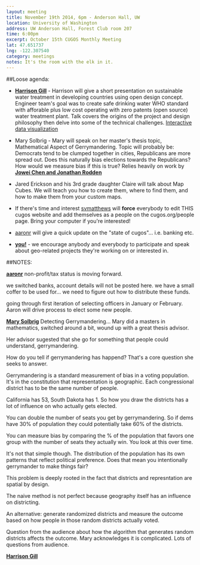 ```yaml
---
layout: meeting
title: November 19th 2014, 6pm - Anderson Hall, UW
location: University of Washington
address: UW Anderson Hall, Forest Club room 207
time: 6:00pm
excerpt: October 15th CUGOS Monthly Meeting
lat: 47.651737
lng: -122.307540
category: meetings
notes: It's the room with the elk in it.
---
```


##Loose agenda:
- **[Harrison Gill](http://aguaclara.cee.cornell.edu/)** - Harrison will give a short presentation on sustainable water treatment in developing countries using open design concept. Engineer team's goal was to create safe drinking water WHO standard with afforable plus low cost operating with zero patents (open source) water treatment plant. Talk covers the origins of the project and design philosophy then delve into some of the technical challenges. [Interactive data visualization](http://map.wash4all.org/)

- Mary Solbrig - Mary will speak on her master's thesis topic, Mathematical Aspect of Gerrymandering. Topic will probably be: Democrats tend to be clumped together in cities, Republicans are more spread out. Does this naturally bias elections towards the Republicans? How would we measure bias if this is true? Relies heavily on work by **[Jowei Chen and Jonathan Rodden](http://www-personal.umich.edu/~jowei/florida.pdf)**

- Jared Erickson and his 3rd grade daughter Claire will talk about Map Cubes.  We will teach you how to create them, where to find them, and how to make them from your custom maps.

- If there's time and interest [svmatthews](http://github.com/svmatthews) will **force** everybody to edit THIS cugos website and add themselves as a people on the cugos.org/people page. Bring your computer if you're interested!

- [aaronr](http://github.com/aaronr) will give a quick update on the "state of cugos"... i.e. banking etc.

- **[you!](http://github.com/cugos/cugos.github.com)** - we encourage anybody and everybody to participate and speak about geo-related projects they're working on or interested in.

##NOTES:

**[aaronr](http://github.com/aaronr)** non-profit/tax status is moving forward.

we switched banks, account details will not be posted here. we have a small coffer to be used for... we need to figure out how to distribute these funds.

going through first iteration of selecting officers in January or February. Aaron will drive process to elect some new people.


**[Mary Solbrig](https://github.com/msolbrig)** Detecting Gerrymandering... Mary did a masters in mathematics, switched around a bit, wound up with a great thesis advisor.

Her advisor sugested that she go for something that people could understand, gerrymandering.

How do you tell if gerrymandering has happend? That's a core question she seeks to answer. 

Gerrymandering is a standard measurement of bias in a voting population. It's in the constitution that representation is geographic. Each congressional district has to be the same number of people.

California has 53, South Dakota has 1. So how you draw the districts has a lot of influence on who actually gets elected.

You can double the number of seats you get by gerrymandering. So if dems have 30% of population they could potentially take 60% of the districts.

You can measure bias by comparing the % of the population that favors one group with the number of seats they actually win. You look at this over time.

It's not that simple though. The distribution of the population has its own patterns that reflect political preference. Does that mean you intentionally gerrymander to make things fair?

This problem is deeply rooted in the fact that districts and represntation are spatial by design.

The naive method is not perfect because geography itself has an influence on districting.

An alternative: generate randomized districts and measure the outcome based on how people in those random districts actually voted. 

Question from the audience about how the algorithm that generates random districts affects the outcome. Mary acknowledges it is complicated. Lots of questions from audience.





**[Harrison Gill](http://aguaclara.cee.cornell.edu/)**
